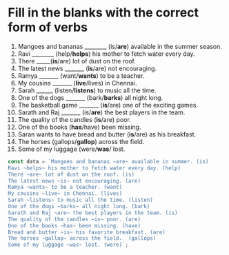 # Fill in the blanks with the correct form of verbs

1. Mangoes and bananas ________ (is/**are**) available in the summer season.
2. Ravi ________ (help/**helps**) his mother to fetch water every day.
3. There _____(**is**/are) lot of dust on the roof.
4. The latest news _______ (**is**/are) not encouraging.
5. Ramya _______ (want/**wants**) to be a teacher.
6. My cousins _______ (**live**/lives) in Chennai.
7. Sarah ______ (listen/**listens**) to music all the time.
8. One of the dogs _______ (bark/**barks**) all night long.
9. The basketball game _______ (**is**/are) one of the exciting games.
10. Sarath and Raj _______ (is/**are**) the best players in the team.
11. The quality of the candles (**is**/are) poor.
12. One of the books (**has**/have) been missing.
13. Saran wants to have bread and butter (**is**/are) as his breakfast.
14. The horses (gallops/**gallop**) across the field.
15. Some of my luggage (were/**was**/ lost.

```js
const data = `Mangoes and bananas ~are~ available in summer. (is)
Ravi ~helps~ his mother to fetch water every day. (help)
There ~are~ lot of dust on the roof. (is)
The latest news ~is~ not encouraging. (are)
Ramya ~wants~ to be a teacher. (want)
My cousins ~live~ in Chennai. (lives)
Sarah ~listens~ to music all the time. (listen)
One of the dogs ~barks~ all night long. (bark)
Sarath and Raj ~are~ the best players in the team. (is)
The quality of the candles ~is~ poor. (are)
One of the books ~has~ been missing. (have)
Bread and butter ~is~ his favorite breakfast. (are)
The horses ~gallop~ across the field.  (gallops)
Some of my luggage ~was~ lost. (were)`;

```
